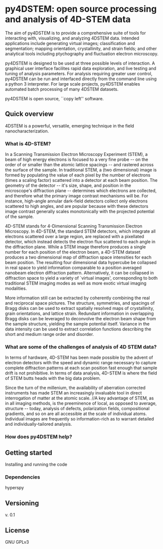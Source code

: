 # py4DSTEM: open source processing and analysis of 4D-STEM data

The aim of py4DSTEM is to provide a comprehensive suite of tools for interacting with, visualizing, and analyzing 4DSTEM data.
Intended applications include generating virtual images; classification and segmentation; mapping orientation, crystallinity, and strain fields; and other analytical tools including ptychography and fluctuation electron microscopy.

py4DSTEM is designed to be used at three possible levels of interaction.
A graphical user interface facilites rapid data exploration, and live testing and tuning of analysis parameters.
For analysis requiring greater user control, py4DSTEM can be run and interfaced directly from the command line using a python 3 interpreter.
For large scale projects, py4DSTEM enables automated batch processing of many 4DSTEM datasets.

py4DSTEM is open source, ``copy left'' software.


## Quick overview

4DSTEM is a powerful, versatile, emerging technique in the field nanocharacterization.

### What is 4D-STEM?

In a Scanning Transmission Electron Microscopy Experiment (STEM), a beam of high energy electrons is focused to a very fine probe -- on the order of or smaller than the atomic lattice spacings -- and rastered across the surface of the sample.
In traditional STEM, a (two dimensional) image is formed by populating the value of each pixel by the number of electrons (times a scaling factor) scattered into a detector at each beam position.
The geometry of the detector -- it's size, shape, and position in the microscope's diffraction plane -- determines which electrons are collected, and therefore what the primary image contrast mechanisms will be.
For instance, high-angle annular dark-field detectors collect only electrons scattered to high angles, and are popular because with these detectors image contrast generally scales monotonically with the projected potential of the sample.

4D-STEM stands for 4-Dimensional Scanning Transmission Electron Microscopy.
In 4D-STEM, the standard STEM detectors, which integrate all electrons scattered over a large region, are replaced with a pixellated detector, which instead detects the electron flux scattered to each angle in the diffraction plane.
While a STEM image therefore produces a single number for each position of the electron beam, a 4D-STEM dataset produces a two dimensional map of diffraction space intensities for each beam position.
The resulting four dimensional data  hypercube be collapsed in real space to yield information comparable to a position averaged nanobeam electron diffraction pattern.
Alternatively, it can be collapsed in diffraction space to yield a variety of `virtual images', corresponding to both traditional STEM imaging modes as well as more exotic virtual imaging modalities.

More information still can be extracted by coherently combining the real and reciprocal space pictures.
The structure, symmetries, and spacings of Bragg disks can be used to extract spatially resolved maps of crystallinity, grain orientations, and lattice strain.
Redundant information in overlapping Bragg disks can be leveraged to deconvolve the electron beam shape from the sample structure, yielding the sample potential itself.
Variance in the data intensity can be used to extract correlation functions describing the short and medium range order and disorder.


### What are some of the challenges of analysis of 4D STEM data?

In terms of hardware, 4D-STEM has been made possible by the advent of electron detectors with the speed and dynamic range necessary to capture complete diffraction patterns at each scan position fast enough that sample drift is not prohibitive.
In terms of data analysis, 4D-STEM is where the field of STEM butts heads with the big data problem.

Since the turn of the millenium, the availability of aberration corrected instruments has made STEM an increasingly invaluable tool in direct interrogation of matter at the atomic scale.
//A key advantage of STEM, as in all imaging methods, is the preeminence of local, as opposed to average, structure -- today, analysis of defects, polarization fields, compositional gradients, and so on are all accessible at the scale of individual atoms.
Individual images are frequently so information-rich as to warrant detailed and individually-tailored analysis.



### How does py4DSTEM help?

## Getting started

Installing and running the code

### Dependencies

hyperspy


## Versioning

v. 0.1

## License

GNU GPLv3
